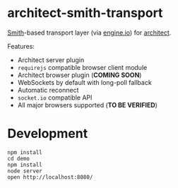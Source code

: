 architect-smith-transport
=========================

[Smith](https://github.com/c9/smith)-based transport layer (via [engine.io](https://github.com/LearnBoost/engine.io))
for [architect](https://github.com/c9/architect).

Features:

  * Architect server plugin
  * `requirejs` compatible browser client module
  * Architect browser plugin (**COMING SOON**)
  * WebSockets by default with long-poll fallback
  * Automatic reconnect
  * `socket.io` compatible API
  * All major browsers supported (**TO BE VERIFIED**)

Development
===========

	npm install
	cd demo
	npm install
    node server
    open http://localhost:8080/
